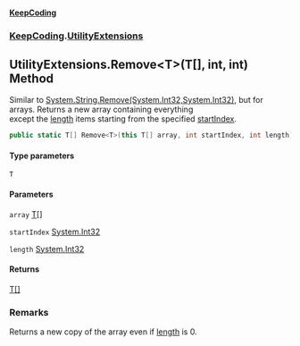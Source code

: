 #### [KeepCoding](index.md 'index')
### [KeepCoding](KeepCoding.md 'KeepCoding').[UtilityExtensions](UtilityExtensions.md 'KeepCoding.UtilityExtensions')
## UtilityExtensions.Remove&lt;T&gt;(T[], int, int) Method
Similar to [System.String.Remove(System.Int32,System.Int32)](https://docs.microsoft.com/en-us/dotnet/api/System.String.Remove#System_String_Remove_System_Int32,System_Int32_ 'System.String.Remove(System.Int32,System.Int32)'), but for arrays. Returns a new array containing everything  
except the [length](UtilityExtensions.Remove.hMqTtqCb4JbORObAkXV4WA.md#KeepCoding.UtilityExtensions.Remove.T.(T...int.int).length 'KeepCoding.UtilityExtensions.Remove&lt;T&gt;(T[], int, int).length') items starting from the specified [startIndex](UtilityExtensions.Remove.hMqTtqCb4JbORObAkXV4WA.md#KeepCoding.UtilityExtensions.Remove.T.(T...int.int).startIndex 'KeepCoding.UtilityExtensions.Remove&lt;T&gt;(T[], int, int).startIndex').
```csharp
public static T[] Remove<T>(this T[] array, int startIndex, int length);
```
#### Type parameters
<a name='KeepCoding.UtilityExtensions.Remove.T.(T...int.int).T'></a>
`T`  
  
#### Parameters
<a name='KeepCoding.UtilityExtensions.Remove.T.(T...int.int).array'></a>
`array` [T](UtilityExtensions.Remove.hMqTtqCb4JbORObAkXV4WA.md#KeepCoding.UtilityExtensions.Remove.T.(T...int.int).T 'KeepCoding.UtilityExtensions.Remove&lt;T&gt;(T[], int, int).T')[[]](https://docs.microsoft.com/en-us/dotnet/api/System.Array 'System.Array')  
  
<a name='KeepCoding.UtilityExtensions.Remove.T.(T...int.int).startIndex'></a>
`startIndex` [System.Int32](https://docs.microsoft.com/en-us/dotnet/api/System.Int32 'System.Int32')  
  
<a name='KeepCoding.UtilityExtensions.Remove.T.(T...int.int).length'></a>
`length` [System.Int32](https://docs.microsoft.com/en-us/dotnet/api/System.Int32 'System.Int32')  
  
#### Returns
[T](UtilityExtensions.Remove.hMqTtqCb4JbORObAkXV4WA.md#KeepCoding.UtilityExtensions.Remove.T.(T...int.int).T 'KeepCoding.UtilityExtensions.Remove&lt;T&gt;(T[], int, int).T')[[]](https://docs.microsoft.com/en-us/dotnet/api/System.Array 'System.Array')  
### Remarks
Returns a new copy of the array even if [length](UtilityExtensions.Remove.hMqTtqCb4JbORObAkXV4WA.md#KeepCoding.UtilityExtensions.Remove.T.(T...int.int).length 'KeepCoding.UtilityExtensions.Remove&lt;T&gt;(T[], int, int).length') is 0.
